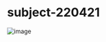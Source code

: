 # subject-220421

![image](https://user-images.githubusercontent.com/1501327/164386514-e96deace-d0c8-40a3-b1fb-2581920508ee.png)

